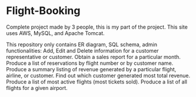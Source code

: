 # Flight-Booking

Complete project made by 3 people, this is my part of the project. This site uses AWS, MySQL, and Apache Tomcat. 

This repository only contains ER diagram, SQL schema,  admin functionalities:
Add, Edit and Delete information for a customer representative or customer.
Obtain a sales report for a particular month.
Produce a list of reservations by flight number or by customer name.
Produce a summary listing of revenue generated by a particular flight, airline, or customer.
Find out which customer generated most total revenue.
Produce a list of most active flights (most tickets sold).
Produce a list of all flights for a given airport.
